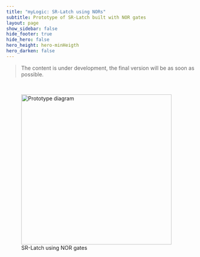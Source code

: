 ```yaml
---
title: "myLogic: SR-Latch using NORs"
subtitle: Prototype of SR-Latch built with NOR gates
layout: page
show_sidebar: false
hide_footer: true
hide_hero: false
hero_height: hero-minHeigth
hero_darken: false
---
```

> The content is under development, the final version will be as soon as possible.

<br/>
<figure class="center">
    <img src="{{ site.baseurl }}/img/prototypes/srlatch_nor_full.png" alt="Prototype diagram" title="Prototype diagram" width="400px">
    <figcaption>SR-Latch using NOR gates</figcaption>
</figure>